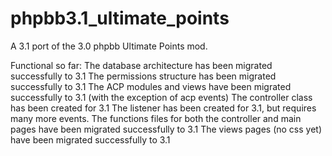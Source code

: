 # phpbb3.1_ultimate_points
A 3.1 port of the 3.0 phpbb Ultimate Points mod.

Functional so far: 
  The database architecture has been migrated successfully to 3.1
  The permissions structure has been migrated successfully to 3.1
  The ACP modules and views have been migrated successfully to 3.1 (with the exception of acp events)
  The controller class has been created for 3.1
  The listener has been created for 3.1, but requires many more events. 
  The functions files for both the controller and main pages have been migrated successfully to 3.1
  The views pages (no css yet) have been migrated successfully to 3.1
